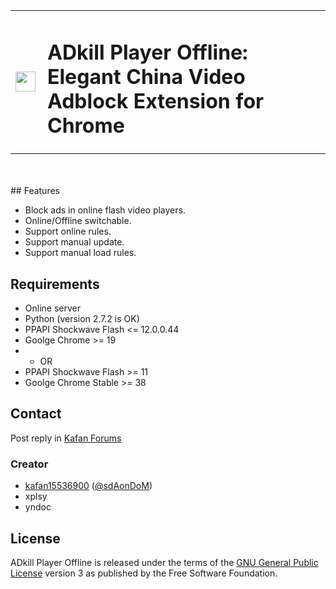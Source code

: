 <table style="width:100%;" cellpadding="0" cellspacing="0" border="0">
	<tbody>
		<tr>
			<td>
				<img src="https://raw.githubusercontent.com/kafan15536900/ADkill-Player-Offline/Dev/icon/icon32.png" width="32" height="32" align="left" alt="" /><br />
			</td>
			<td>
				<h1>
					ADkill Player Offline: Elegant China Video Adblock Extension for Chrome
				</h1>
			</td>
		</tr>
	</tbody>
</table>
<br />
<br />
## Features

- Block ads in online flash video players.
- Online/Offline switchable.
- Support online rules.
- Support manual update.
- Support manual load rules.

## Requirements

- Online server
- Python (version 2.7.2 is OK)
- PPAPI Shockwave Flash <= 12.0.0.44
- Goolge Chrome >= 19
- - OR
- PPAPI Shockwave Flash >= 11
- Goolge Chrome Stable >= 38

## Contact

Post reply in [Kafan Forums](http://bbs.kafan.cn/thread-1514537-1-1.html)

### Creator

- [kafan15536900](http://github.com/kafan15536900) ([@sdAonDoM](https://twitter.com/@sdAonDoM))
- xplsy
- yndoc

## License

ADkill Player Offline is released under the terms of the [GNU General Public License](http://www.gnu.org/licenses/) version 3 as published by the Free Software Foundation.
